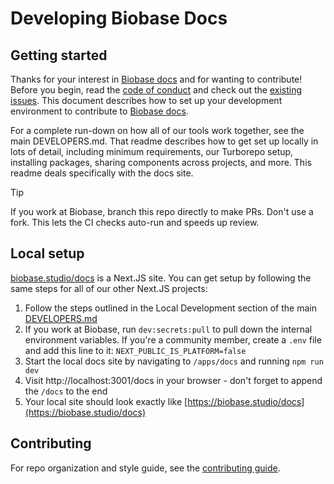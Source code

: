 # Developing Biobase Docs

## Getting started

Thanks for your interest in [Biobase docs](https://biobase.studio/docs) and for wanting to contribute! Before you begin, read the
[code of conduct](https://github.com/biobase-ai/biobase/.github/blob/main/CODE_OF_CONDUCT.md) and check out the
[existing issues](https://github.com/biobase-ai/biobase/issues).
This document describes how to set up your development environment to contribute to [Biobase docs](https://biobase.studio/docs).

For a complete run-down on how all of our tools work together, see the main DEVELOPERS.md. That readme describes how to get set up locally in lots of detail, including minimum requirements, our Turborepo setup, installing packages, sharing components across projects, and more. This readme deals specifically with the docs site.

> [!TIP]
> If you work at Biobase, branch this repo directly to make PRs. Don't use a fork. This lets the CI checks auto-run and speeds up review.

## Local setup

[biobase.studio/docs](https://biobase.studio/docs) is a Next.JS site. You can get setup by following the same steps for all of our other Next.JS projects:

1. Follow the steps outlined in the Local Development section of the main [DEVELOPERS.md](https://github.com/biobase-ai/biobase/blob/master/DEVELOPERS.md)
2. If you work at Biobase, run `dev:secrets:pull` to pull down the internal environment variables. If you're a community member, create a `.env` file and add this line to it: `NEXT_PUBLIC_IS_PLATFORM=false`
3. Start the local docs site by navigating to `/apps/docs` and running `npm run dev`
4. Visit http://localhost:3001/docs in your browser - don't forget to append the `/docs` to the end
5. Your local site should look exactly like [https://biobase.studio/docs](https://biobase.studio/docs)

## Contributing

For repo organization and style guide, see the [contributing guide](https://github.com/biobase-ai/biobase/blob/master/apps/docs/CONTRIBUTING.md).
